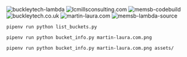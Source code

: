 ![buckleytech-lambda](https://github.com/memsb/bucket_stats/blob/main/output/buckleytech-lambda.png?raw=true)
![lcmillsconsulting.com](https://github.com/memsb/bucket_stats/blob/main/output/lcmillsconsulting.com.png?raw=true)
![memsb-codebuild](https://github.com/memsb/bucket_stats/blob/main/output/memsb-codebuild.png?raw=true)
![buckleytech.co.uk](https://github.com/memsb/bucket_stats/blob/main/output/buckleytech.co.uk.png?raw=true)
![martin-laura.com](https://github.com/memsb/bucket_stats/blob/main/output/martin-laura.com.png?raw=true)
![memsb-lambda-source](https://github.com/memsb/bucket_stats/blob/main/output/memsb-lambda-source.png?raw=true)

```commandline
pipenv run python list_buckets.py
```
```commandline
pipenv run python bucket_info.py martin-laura.com.png
```
```commandline
pipenv run python bucket_info.py martin-laura.com.png assets/
```